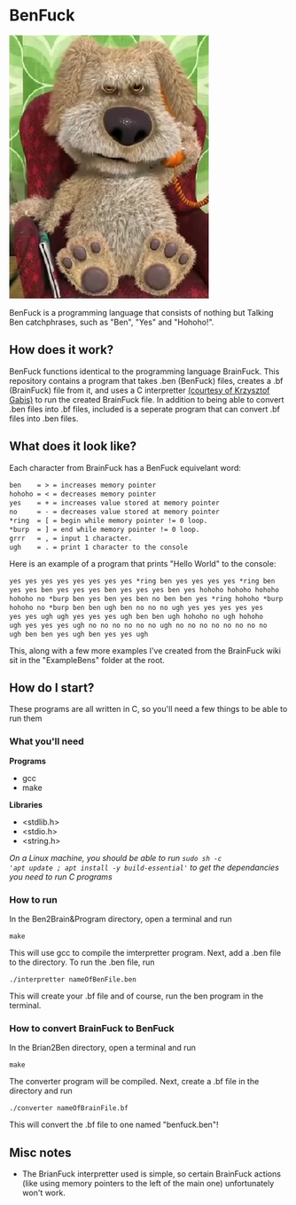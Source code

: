 # BenFuck
![Ho! Ho! Hooo!](./READMEimages/BenFuck.png)

BenFuck is a programming language that consists of nothing but Talking Ben catchphrases, such as "Ben", "Yes" and "Hohoho!".
## How does it work?
BenFuck functions identical to the programming language BrainFuck. This repository contains a program that takes .ben (BenFuck) files, creates a .bf (BrainFuck) file from it, and uses a C interpretter [(courtesy of Krzysztof Gabis)](http://github.com/kgabis/brainfuck-c) to run the created BrainFuck file. In addition to being able to convert .ben files into .bf files, included is a seperate program that can convert .bf files into .ben files.
## What does it look like?
Each character from BrainFuck has a BenFuck equivelant word:
```benfuck
ben    = > = increases memory pointer
hohoho = < = decreases memory pointer
yes    = + = increases value stored at memory pointer
no     = - = decreases value stored at memory pointer
*ring  = [ = begin while memory pointer != 0 loop.
*burp  = ] = end while memory pointer != 0 loop.
grrr   = , = input 1 character.
ugh    = . = print 1 character to the console
```
Here is an example of a program that prints "Hello World" to the console:
```benfuck
yes yes yes yes yes yes yes yes *ring ben yes yes yes yes *ring ben
yes yes ben yes yes yes ben yes yes yes ben yes hohoho hohoho hohoho 
hohoho no *burp ben yes ben yes ben no ben ben yes *ring hohoho *burp 
hohoho no *burp ben ben ugh ben no no no ugh yes yes yes yes yes 
yes yes ugh ugh yes yes yes ugh ben ben ugh hohoho no ugh hohoho 
ugh yes yes yes ugh no no no no no no ugh no no no no no no no no 
ugh ben ben yes ugh ben yes yes ugh
```
This, along with a few more examples I've created from the BrainFuck wiki sit in the "ExampleBens" folder at the root.
## How do I start?
These programs are all written in C, so you'll need a few things to be able to run them
### What you'll need
**Programs**
- gcc
- make

**Libraries**
- <stdlib.h>
- <stdio.h>
- <string.h>

*On a Linux machine, you should be able to run <code>sudo sh -c 'apt update ; apt install -y build-essential'</code> to get the dependancies you need to run C programs*
### How to run
In the Ben2Brain&Program directory, open a terminal and run
```console
make
```
This will use gcc to compile the imterpretter program. Next, add a .ben file to the directory. To run the .ben file, run
```console
./interpretter nameOfBenFile.ben
```
This will create your .bf file and of course, run the ben program in the terminal.
### How to convert BrainFuck to BenFuck
In the Brian2Ben directory, open a terminal and run
```console
make
```
The converter program will be compiled. Next, create a .bf file in the directory and run
```console
./converter nameOfBrainFile.bf
```
This will convert the .bf file to one named "benfuck.ben"!
## Misc notes
- The BrianFuck interpretter used is simple, so certain BrainFuck actions (like using memory pointers to the left of the main one) unfortunately won't work.
